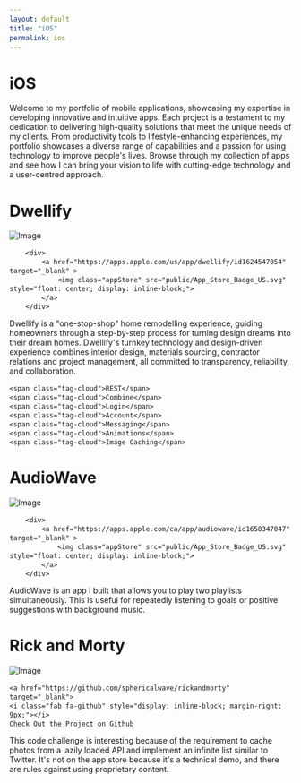 ```yaml
---
layout: default
title: "iOS"
permalink: ios
---
```

# iOS

Welcome to my portfolio of mobile applications, showcasing my expertise in developing innovative and intuitive apps. Each project is a testament to my dedication to delivering high-quality solutions that meet the unique needs of my clients. From productivity tools to lifestyle-enhancing experiences, my portfolio showcases a diverse range of capabilities and a passion for using technology to improve people's lives. Browse through my collection of apps and see how I can bring your vision to life with cutting-edge technology and a user-centred approach.

# Dwellify

<div class="flex-container">

  <div>
  	<img src="https://via.placeholder.com/250x250" alt="Image" class="image">

  	  	<div>
  			<a href="https://apps.apple.com/us/app/dwellify/id1624547054" target="_blank" >
				<img class="appStore" src="public/App_Store_Badge_US.svg" style="float: center; display: inline-block;">
			</a>
  		</div>

  </div>

  <div>
  	<p>Dwellify is a "one-stop-shop" home remodelling experience, guiding homeowners through a step-by-step process for turning design dreams into their dream homes. Dwellify's turnkey technology and design-driven experience combines interior design, materials sourcing, contractor relations and project management, all committed to transparency, reliability, and collaboration.
  	</p>

	<span class="tag-cloud">REST</span>
	<span class="tag-cloud">Combine</span>
	<span class="tag-cloud">Login</span>
	<span class="tag-cloud">Account</span>
	<span class="tag-cloud">Messaging</span>
	<span class="tag-cloud">Animations</span>
	<span class="tag-cloud">Image Caching</span>

  </div>

</div>


# AudioWave

<div class="flex-container">

  <div>
  	<img src="https://via.placeholder.com/250x250" alt="Image" class="image">

  	  	<div>
  			<a href="https://apps.apple.com/ca/app/audiowave/id1658347047" target="_blank" >
				<img class="appStore" src="public/App_Store_Badge_US.svg" style="float: center; display: inline-block;">
			</a>
  		</div>

  </div>

  <div>
  	<p>AudioWave is an app I built that allows you to play two playlists simultaneously. This is useful for repeatedly listening to goals or positive suggestions with background music.
	</p>

<!-- "AudioWave, is an innovative app that lets you play your voice notes with background music. Whether you're recording a new idea, jotting down a grocery list, or simply want to add some extra flair to your daily musings, VoiceBeat has got you covered. Choose from a wide selection of background tracks or use your own music, and listen to your voice notes come to life. With its simple and intuitive interface, VoiceBeat is the perfect companion for anyone who wants to add a musical touch to their voice notes."
</p> -->

<!-- <a href="https://apps.apple.com/ca/app/audiowave/id1658347047">Check out AudioWave on the AppStore</a> -->

  </div>

</div>


# Rick and Morty

<div class="flex-container">

  <div>
  	<img src="https://via.placeholder.com/250x250" alt="Image" class="image">

  	<a href="https://github.com/sphericalwave/rickandmorty" target="_blank">
	<i class="fab fa-github" style="display: inline-block; margin-right: 9px;"></i>
	Check Out the Project on Github
</a>

  </div>

  <div>
  	<p>This code challenge is interesting because of the requirement to cache photos from a lazily loaded API and implement an infinite list similar to Twitter. 
It's not on the app store because it's a technical demo, and there are rules against using proprietary content.
  	</p>
  </div>

</div>